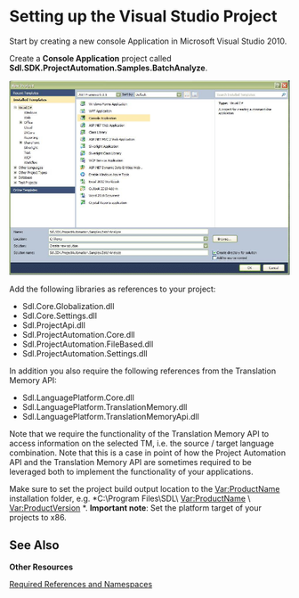 Setting up the Visual Studio Project
==

Start by creating a new console Application in Microsoft Visual Studio 2010.

Create a **Console Application** project called **Sdl.SDK.ProjectAutomation.Samples.BatchAnalyze**.

![BatchAnalyzeProjectSetup](images/BatchAnalyzeProjectSetup.jpg)

Add the following libraries as references to your project:

* Sdl.Core.Globalization.dll
* Sdl.Core.Settings.dll
* Sdl.ProjectApi.dll
* Sdl.ProjectAutomation.Core.dll
* Sdl.ProjectAutomation.FileBased.dll
* Sdl.ProjectAutomation.Settings.dll

In addition you also require the following references from the Translation Memory API:

* Sdl.LanguagePlatform.Core.dll
* Sdl.LanguagePlatform.TranslationMemory.dll
* Sdl.LanguagePlatform.TranslationMemoryApi.dll

Note that we require the functionality of the Translation Memory API to access information on the selected TM, i.e. the source / target language combination. Note that this is a case in point of how the Project Automation API and the Translation Memory API are sometimes required to be leveraged both to implement the functionality of your applications.

Make sure to set the project build output location to the <Var:ProductName> installation folder, e.g. *C:\Program Files\SDL\ <Var:ProductName> \ <Var:ProductVersion> *. **Important note**: Set the platform target of your projects to x86.

See Also
--

**Other Resources**

[Required References and Namespaces](../code_examples/required_references_and_namespaces.md)